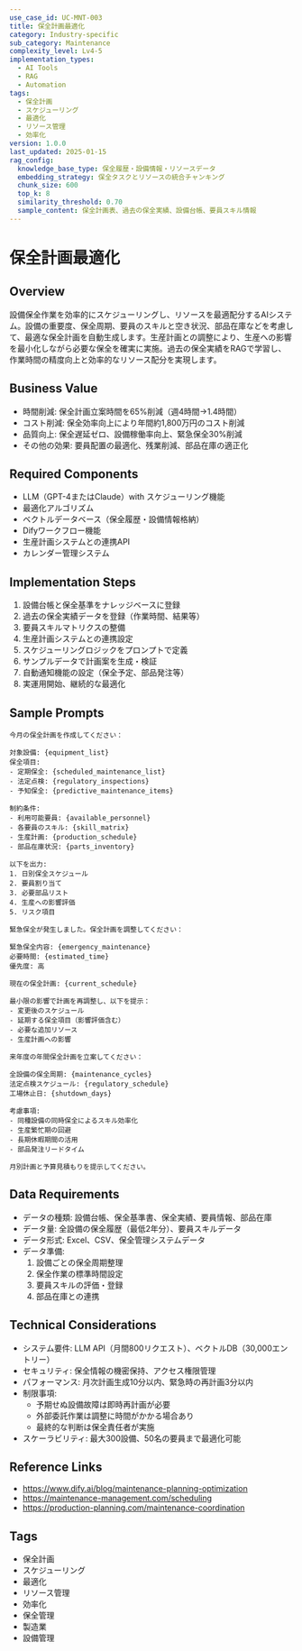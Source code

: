 ```yaml
---
use_case_id: UC-MNT-003
title: 保全計画最適化
category: Industry-specific
sub_category: Maintenance
complexity_level: Lv4-5
implementation_types:
  - AI Tools
  - RAG
  - Automation
tags:
  - 保全計画
  - スケジューリング
  - 最適化
  - リソース管理
  - 効率化
version: 1.0.0
last_updated: 2025-01-15
rag_config:
  knowledge_base_type: 保全履歴・設備情報・リソースデータ
  embedding_strategy: 保全タスクとリソースの統合チャンキング
  chunk_size: 600
  top_k: 8
  similarity_threshold: 0.70
  sample_content: 保全計画表、過去の保全実績、設備台帳、要員スキル情報
---
```


# 保全計画最適化

## Overview

設備保全作業を効率的にスケジューリングし、リソースを最適配分するAIシステム。設備の重要度、保全周期、要員のスキルと空き状況、部品在庫などを考慮して、最適な保全計画を自動生成します。生産計画との調整により、生産への影響を最小化しながら必要な保全を確実に実施。過去の保全実績をRAGで学習し、作業時間の精度向上と効率的なリソース配分を実現します。

## Business Value

- 時間削減: 保全計画立案時間を65%削減（週4時間→1.4時間）
- コスト削減: 保全効率向上により年間約1,800万円のコスト削減
- 品質向上: 保全遅延ゼロ、設備稼働率向上、緊急保全30%削減
- その他の効果: 要員配置の最適化、残業削減、部品在庫の適正化

## Required Components

- LLM（GPT-4またはClaude）with スケジューリング機能
- 最適化アルゴリズム
- ベクトルデータベース（保全履歴・設備情報格納）
- Difyワークフロー機能
- 生産計画システムとの連携API
- カレンダー管理システム

## Implementation Steps

1. 設備台帳と保全基準をナレッジベースに登録
2. 過去の保全実績データを登録（作業時間、結果等）
3. 要員スキルマトリクスの整備
4. 生産計画システムとの連携設定
5. スケジューリングロジックをプロンプトで定義
6. サンプルデータで計画案を生成・検証
7. 自動通知機能の設定（保全予定、部品発注等）
8. 実運用開始、継続的な最適化

## Sample Prompts

```
今月の保全計画を作成してください：

対象設備: {equipment_list}
保全項目:
- 定期保全: {scheduled_maintenance_list}
- 法定点検: {regulatory_inspections}
- 予知保全: {predictive_maintenance_items}

制約条件:
- 利用可能要員: {available_personnel}
- 各要員のスキル: {skill_matrix}
- 生産計画: {production_schedule}
- 部品在庫状況: {parts_inventory}

以下を出力:
1. 日別保全スケジュール
2. 要員割り当て
3. 必要部品リスト
4. 生産への影響評価
5. リスク項目
```

```
緊急保全が発生しました。保全計画を調整してください：

緊急保全内容: {emergency_maintenance}
必要時間: {estimated_time}
優先度: 高

現在の保全計画: {current_schedule}

最小限の影響で計画を再調整し、以下を提示：
- 変更後のスケジュール
- 延期する保全項目（影響評価含む）
- 必要な追加リソース
- 生産計画への影響
```

```
来年度の年間保全計画を立案してください：

全設備の保全周期: {maintenance_cycles}
法定点検スケジュール: {regulatory_schedule}
工場休止日: {shutdown_days}

考慮事項:
- 同種設備の同時保全によるスキル効率化
- 生産繁忙期の回避
- 長期休暇期間の活用
- 部品発注リードタイム

月別計画と予算見積もりを提示してください。
```

## Data Requirements

- データの種類: 設備台帳、保全基準書、保全実績、要員情報、部品在庫
- データ量: 全設備の保全履歴（最低2年分）、要員スキルデータ
- データ形式: Excel、CSV、保全管理システムデータ
- データ準備:
  1. 設備ごとの保全周期整理
  2. 保全作業の標準時間設定
  3. 要員スキルの評価・登録
  4. 部品在庫との連携

## Technical Considerations

- システム要件: LLM API（月間800リクエスト）、ベクトルDB（30,000エントリー）
- セキュリティ: 保全情報の機密保持、アクセス権限管理
- パフォーマンス: 月次計画生成10分以内、緊急時の再計画3分以内
- 制限事項:
  - 予期せぬ設備故障は即時再計画が必要
  - 外部委託作業は調整に時間がかかる場合あり
  - 最終的な判断は保全責任者が実施
- スケーラビリティ: 最大300設備、50名の要員まで最適化可能

## Reference Links

- https://www.dify.ai/blog/maintenance-planning-optimization
- https://maintenance-management.com/scheduling
- https://production-planning.com/maintenance-coordination

## Tags

- 保全計画
- スケジューリング
- 最適化
- リソース管理
- 効率化
- 保全管理
- 製造業
- 設備管理
